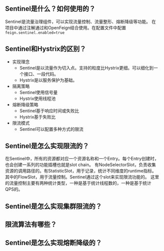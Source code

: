 ## Sentinel是什么？如何使用的？
Sentinel是流量治理组件，可以实现流量控制、流量整形、熔断降级等功能。
在项目中通过注解通过和OpenFeign结合使用。在配置文件中配置`feign.sentinel.enabled=true`

## Sentinel和Hystrix的区别？
- 实现理念
    - Sentinel是以流量作为切入点。支持的粒度比Hystrix更细。可以细化到一个接口、一段代码。
    - Hystrix是以服务保护为基础。
- 隔离策略
    - Sentinel使用信号量
    - Hystrix使用线程池
- 熔断降级策略
    - Sentinel基于响应时间或失败比
    - Hystrix基于失败比
- 限流模式
    - Sentinel可以配置多种方式的限流


## Sentinel是怎么实现限流的？
在Sentinel中，所有的资源都对应一个资源名称和一个Entry。每个Entry创建时，也会创建一系列的功能插槽也就是slot chain。
有NodeSelectorSlot，负责收集资源的调用路径的。有StatisticSlot，用于记录，统计不同维度的runtime指标。
其中的FlowSlot，用于流量控制。Sentinel通过这个slot来实现限流功能的。
这里的流量控制主要有两种统计类型，一种是基于统计线程数的，一种是基于统计QPS的。



## Sentinel是怎么实现集群限流的？


## 限流算法有哪些？



## Sentinel是怎么实现熔断降级的？